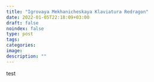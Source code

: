 ```yaml
---
title: "Igrovaya Mekhanicheskaya Klaviatura Redragon"
date: 2022-01-05T22:18:09+03:00
draft: false
noindex: false
type: post
tags:
categories:
image:
description: ""
---
```


test
